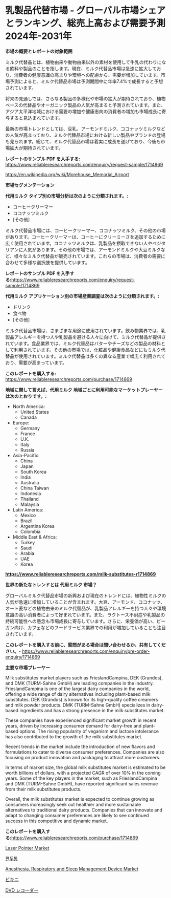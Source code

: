 <p><h1>乳製品代替市場 - グローバル市場シェアとランキング、総売上高および需要予測2024年-2031年</h1></p><p><strong>市場の概要とレポートの対象範囲</strong></p>
<p><p>ミルク代替品とは、植物由来や動物由来以外の素材を使用して牛乳の代わりになる飲料や製品のことを指します。現在、ミルク代替品市場は急速に拡大しており、消費者の健康意識の高まりや環境への配慮から、需要が増加しています。市場予測によると、ミルク代替品市場は予測期間中に年率7.4%で成長すると予想されています。</p><p>将来の見通しでは、さらなる製品の多様化や市場の拡大が期待されており、植物ベースの代替品やオーガニック製品の人気が高まると予測されています。また、アジア太平洋地域における需要の増加や健康志向の消費者の増加も市場成長に寄与すると見込まれています。</p><p>最新の市場トレンドとしては、豆乳、アーモンドミルク、ココナッツミルクなどの人気が高まっており、ミルク代替品市場における新しい製品やブランドの登場も見られます。総じて、ミルク代替品市場は着実に成長を遂げており、今後も市場拡大が期待されています。</p></p>
<p><strong>レポートのサンプル PDF を入手する:</strong> <a href="https://www.reliableresearchreports.com/enquiry/request-sample/1714869">https://www.reliableresearchreports.com/enquiry/request-sample/1714869</a></p>
<p><a href="https://en.wikipedia.org/wiki/Morehouse_Memorial_Airport">https://en.wikipedia.org/wiki/Morehouse_Memorial_Airport</a></p>
<p><strong>市場セグメンテーション</strong></p>
<p><strong>代用ミルク タイプ別の市場分析は次のように分類されます。:</strong></p>
<p><ul><li>コーヒークリーマー</li><li>ココナッツミルク</li><li>[その他]</li></ul></p>
<p><p>ミルク代替品市場には、コーヒークリーマー、ココナッツミルク、その他の市場があります。コーヒークリーマーは、コーヒーにクリーミーさを追加するために広く使用されています。ココナッツミルクは、乳製品を摂取できない人やベジタリアンに人気があります。その他の市場では、アーモンドミルクや大豆ミルクなど、様々なミルク代替品が販売されています。これらの市場は、消費者の需要に合わせて多様な選択肢を提供しています。</p></p>
<p><strong>レポートのサンプル PDF を入手する:</strong><a href="https://www.reliableresearchreports.com/enquiry/request-sample/1714869">https://www.reliableresearchreports.com/enquiry/request-sample/1714869</a></p>
<p><strong> 代用ミルク アプリケーション別の市場産業調査は次のように分類されます。:</strong></p>
<p><ul><li>ドリンク</li><li>食べ物</li><li>[その他]</li></ul></p>
<p><p>ミルク代替品市場は、さまざまな用途に使用されています。飲み物業界では、乳製品アレルギーを持つ人や乳製品を避ける人々に向けて、ミルク代替品が提供されています。食品業界では、ミルク代替品はバターやチーズなどの製品の材料として利用されています。その他の市場では、化粧品や健康食品などにもミルク代替品が使用されています。ミルク代替品は多くの異なる産業で幅広く利用されており、需要が高まっています。</p></p>
<p><strong>このレポートを購入する:</strong> <a href="https://www.reliableresearchreports.com/purchase/1714869">https://www.reliableresearchreports.com/purchase/1714869</a></p>
<p><strong>地域に関して言えば、代用ミルク 地域ごとに利用可能なマーケットプレーヤーは次のとおりです。:</strong></p>
<p><ul>
    <li>
        North America:
        <ul>
            <li>United States</li>
            <li>Canada</li>
        </ul>
    </li>
    <li>
        Europe:
        <ul>
            <li>Germany</li>
            <li>France</li>
            <li>U.K.</li>
            <li>Italy</li>
            <li>Russia</li>
        </ul>
    </li>
    <li>
        Asia-Pacific:
        <ul>
            <li>China</li>
            <li>Japan</li>
            <li>South Korea</li>
            <li>India</li>
            <li>Australia</li>
            <li>China Taiwan</li>
            <li>Indonesia</li>
            <li>Thailand</li>
            <li>Malaysia</li>
        </ul>
    </li>
    <li>
        Latin America:
        <ul>
            <li>Mexico</li>
            <li>Brazil</li>
            <li>Argentina Korea</li>
            <li>Colombia</li>
        </ul>
    </li>
    <li>
        Middle East & Africa:
        <ul>
            <li>Turkey</li>
            <li>Saudi</li>
            <li>Arabia</li>
            <li>UAE</li>
            <li>Korea</li>
        </ul>
    </li>
    </ul></p>
<p><strong><a href="https://www.reliableresearchreports.com/milk-substitutes-r1714869">https://www.reliableresearchreports.com/milk-substitutes-r1714869</a></strong></p>
<p><strong>世界の新たなトレンドとは 代用ミルク 市場？</strong></p>
<p><p>グローバルミルク代替品市場の新興および現在のトレンドには、植物性ミルクの人気が急速に増加していることが含まれます。大豆、アーモンド、ココナッツ、オート麦などの植物由来のミルク代替品が、乳製品アレルギーを持つ人々や環境意識の高い消費者によって好まれています。また、ラクトース不耐症や乳製品の持続可能性への懸念も市場成長に寄与しています。さらに、栄養価が高い、ビーガン向け、カフェなどのフードサービス業界での利用が増加していることも注目されています。</p></p>
<p><strong>このレポートを購入する前に、質問がある場合は問い合わせるか、共有してください。</strong>- <a href="https://www.reliableresearchreports.com/enquiry/pre-order-enquiry/1714869">https://www.reliableresearchreports.com/enquiry/pre-order-enquiry/1714869</a></p>
<p><strong>主要な市場プレーヤー</strong></p>
<p><p>Milk substitutes market players such as FrieslandCampina, DEK (Grandos), and DMK (TURM-Sahne GmbH) are leading companies in the industry. FrieslandCampina is one of the largest dairy companies in the world, offering a wide range of dairy alternatives including plant-based milk substitutes. DEK (Grandos) is known for its high-quality coffee creamers and milk powder products. DMK (TURM-Sahne GmbH) specializes in dairy-based ingredients and has a strong presence in the milk substitutes market.</p><p>These companies have experienced significant market growth in recent years, driven by increasing consumer demand for dairy-free and plant-based options. The rising popularity of veganism and lactose intolerance has also contributed to the growth of the milk substitutes market.</p><p>Recent trends in the market include the introduction of new flavors and formulations to cater to diverse consumer preferences. Companies are also focusing on product innovation and packaging to attract more customers.</p><p>In terms of market size, the global milk substitutes market is estimated to be worth billions of dollars, with a projected CAGR of over 10% in the coming years. Some of the key players in the market, such as FrieslandCampina and DMK (TURM-Sahne GmbH), have reported significant sales revenue from their milk substitutes products.</p><p>Overall, the milk substitutes market is expected to continue growing as consumers increasingly seek out healthier and more sustainable alternatives to traditional dairy products. Companies that can innovate and adapt to changing consumer preferences are likely to see continued success in this competitive and dynamic market.</p></p>
<p><strong>このレポートを購入する:</strong><a href="https://www.reliableresearchreports.com/purchase/1714869">https://www.reliableresearchreports.com/purchase/1714869</a></p>
<p><p><a href="https://github.com/trackie2000/Market-Research-Report-List-1/blob/main/laser-pointer-market.md">Laser Pointer Market</a></p><p><a href="https://github.com/LuckeyCorbin/Market-Research-Report-List-2/blob/main/182639751296.md">편두통</a></p><p><a href="https://medium.com/@staceyhilll48/anesthesia-respiratory-and-sleep-management-device-market-share-size-trends-industry-analysis-671ebc745c49">Anesthesia, Respiratory and Sleep Management Device Market</a></p><p><a href="https://github.com/TerrellConn/Market-Research-Report-List-2/blob/main/918854840133.md">ビキニ</a></p><p><a href="https://github.com/RandallRunte2023/Market-Research-Report-List-2/blob/main/828669940134.md">DVD レコーダー</a></p></p>